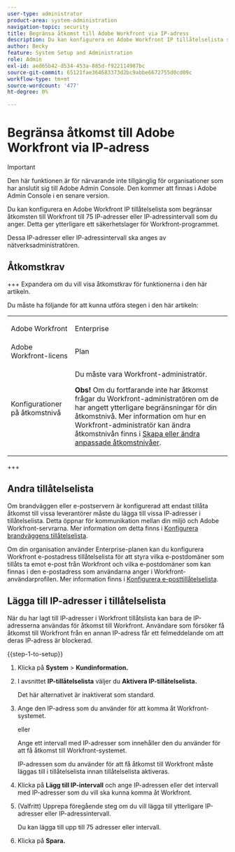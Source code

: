 ```yaml
---
user-type: administrator
product-area: system-administration
navigation-topic: security
title: Begränsa åtkomst till Adobe Workfront via IP-adress
description: Du kan konfigurera en Adobe Workfront IP tillåtelselista som begränsar åtkomsten till Workfront till 75 IP-adresser eller IP-adressintervall som du anger. Detta ger ytterligare ett säkerhetslager för Workfront-programmet.
author: Becky
feature: System Setup and Administration
role: Admin
exl-id: aed65b42-d534-453a-885d-f922114987bc
source-git-commit: 65121fae364683373d2bc9abbe6672755d0cd09c
workflow-type: tm+mt
source-wordcount: '477'
ht-degree: 0%

---
```


# Begränsa åtkomst till Adobe Workfront via IP-adress

>[!IMPORTANT]
>
>Den här funktionen är för närvarande inte tillgänglig för organisationer som har anslutit sig till Adobe Admin Console. Den kommer att finnas i Adobe Admin Console i en senare version.

Du kan konfigurera en Adobe Workfront IP tillåtelselista som begränsar åtkomsten till Workfront till 75 IP-adresser eller IP-adressintervall som du anger. Detta ger ytterligare ett säkerhetslager för Workfront-programmet.

Dessa IP-adresser eller IP-adressintervall ska anges av nätverksadministratören.

## Åtkomstkrav

+++ Expandera om du vill visa åtkomstkrav för funktionerna i den här artikeln.

Du måste ha följande för att kunna utföra stegen i den här artikeln:

<table style="table-layout:auto"> 
 <col> 
 <col> 
 <tbody> 
  <tr> 
   <td role="rowheader">Adobe Workfront</td> 
   <td> <p>Enterprise</p> </td> 
  </tr> 
  <tr> 
   <td role="rowheader">Adobe Workfront-licens</td> 
   <td>Plan</td> 
  </tr> 
  <tr> 
   <td role="rowheader">Konfigurationer på åtkomstnivå</td> 
   <td> <p>Du måste vara Workfront-administratör.</p> <p><b>Obs!</b> Om du fortfarande inte har åtkomst frågar du Workfront-administratören om de har angett ytterligare begränsningar för din åtkomstnivå. Mer information om hur en Workfront-administratör kan ändra åtkomstnivån finns i <a href="../../../administration-and-setup/add-users/configure-and-grant-access/create-modify-access-levels.md" class="MCXref xref">Skapa eller ändra anpassade åtkomstnivåer</a>.</p> </td> 
  </tr> 
 </tbody> 
</table>

+++

## Andra tillåtelselista

Om brandväggen eller e-postservern är konfigurerad att endast tillåta åtkomst till vissa leverantörer måste du lägga till vissa IP-adresser i tillåtelselista. Detta öppnar för kommunikation mellan din miljö och Adobe Workfront-servrarna. Mer information om detta finns i [Konfigurera brandväggens tillåtelselista](../../../administration-and-setup/get-started-wf-administration/configure-your-firewall.md).

Om din organisation använder Enterprise-planen kan du konfigurera Workfront e-postadress tillåtelselista för att styra vilka e-postdomäner som tillåts ta emot e-post från Workfront och vilka e-postdomäner som kan finnas i den e-postadress som användarna anger i Workfront-användarprofilen. Mer information finns i [Konfigurera e-posttillåtelselista](../../../administration-and-setup/get-started-wf-administration/configure-your-email-allowlist.md).

## Lägga till IP-adresser i tillåtelselista

När du har lagt till IP-adresser i Workfront tillåtslista kan bara de IP-adresserna användas för åtkomst till Workfront. Användare som försöker få åtkomst till Workfront från en annan IP-adress får ett felmeddelande om att deras IP-adress är blockerad.

{{step-1-to-setup}}

1. Klicka på **System** > **Kundinformation.**

1. I avsnittet **IP-tillåtelselista** väljer du **Aktivera IP-tillåtelselista.**

   Det här alternativet är inaktiverat som standard.

1. Ange den IP-adress som du använder för att komma åt Workfront-systemet.

   eller

   Ange ett intervall med IP-adresser som innehåller den du använder för att få åtkomst till Workfront-systemet.

   IP-adressen som du använder för att få åtkomst till Workfront måste läggas till i tillåtelselista innan tillåtelselista aktiveras.

1. Klicka på **Lägg till IP-intervall** och ange IP-adressen eller det intervall med IP-adresser som du vill ska kunna komma åt Workfront.
1. (Valfritt) Upprepa föregående steg om du vill lägga till ytterligare IP-adresser eller IP-adressintervall.

   Du kan lägga till upp till 75 adresser eller intervall.

1. Klicka på **Spara.**
